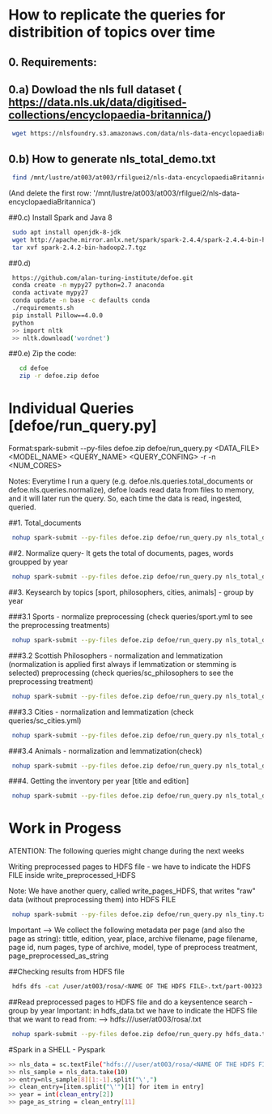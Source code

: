 # How to replicate the queries for distribition of topics over time

## 0. Requirements:
## 0.a) Dowload the nls full dataset ( https://data.nls.uk/data/digitised-collections/encyclopaedia-britannica/)
```bash
 wget https://nlsfoundry.s3.amazonaws.com/data/nls-data-encyclopaediaBritannica.zip 
```

## 0.b) How to generate nls_total_demo.txt
```bash
 find /mnt/lustre/at003/at003/rfilguei2/nls-data-encyclopaediaBritannica -maxdepth 1 -type d >& nls_total_demo.txt
```
(And delete the first row: '/mnt/lustre/at003/at003/rfilguei2/nls-data-encyclopaediaBritannica')

##0.c) Install Spark and Java 8 
```bash
 sudo apt install openjdk-8-jdk
 wget http://apache.mirror.anlx.net/spark/spark-2.4.4/spark-2.4.4-bin-hadoop2.7.tgz
 tar xvf spark-2.4.2-bin-hadoop2.7.tgz
```

##0.d)
```bash
 https://github.com/alan-turing-institute/defoe.git
 conda create -n mypy27 python=2.7 anaconda
 conda activate mypy27
 conda update -n base -c defaults conda
 ./requirements.sh
 pip install Pillow==4.0.0
 python
 >> import nltk
 >> nltk.download('wordnet')
```

##0.e) Zip the code:
```bash
   cd defoe
   zip -r defoe.zip defoe
```

# Individual Queries [defoe/run_query.py]

Format:spark-submit --py-files defoe.zip defoe/run_query.py <DATA_FILE> <MODEL_NAME> <QUERY_NAME> <QUERY_CONFING> -r <RESULTS> -n <NUM_CORES>
 
Notes:
Everytime I run a query (e.g. defoe.nls.queries.total_documents or defoe.nls.queries.normalize), defoe loads read data from files to memory,
and it will later run the query. So, each time the data is read, ingested, queried. 

##1. Total_documents
```bash
 nohup spark-submit --py-files defoe.zip defoe/run_query.py nls_total_demo.txt nls defoe.nls.queries.total_documents  -r results_total_documents -n 324 > log.txt &

```
##2. Normalize query- It gets the total of documents, pages, words groupped by year
```bash
 nohup spark-submit --py-files defoe.zip defoe/run_query.py nls_total_demo.txt nls defoe.nls.queries.normalize  -r results_norm -n 324 > log.txt & 
```
##3. Keysearch by topics [sport, philosophers, cities, animals] - group by year

###3.1 Sports - normalize preprocessing (check queries/sport.yml to see the preprocessing treatments)
```bash
 nohup spark-submit --py-files defoe.zip defoe/run_query.py nls_total_demo.txt nls defoe.nls.queries.keysearch_by_year queries/sport.yml -r results_ks_sports -n 324 > log.txt & 
```

###3.2 Scottish Philosophers - normalization and lemmatization (normalization is applied first always if lemmatization or stemming is selected) preprocessing (check queries/sc_philosophers to see the preprocessing treatment)

```bash
 nohup spark-submit --py-files defoe.zip defoe/run_query.py nls_total_demo.txt nls defoe.nls.queries.keysearch_by_year queries/sc_philosophers.yml -r results_ks_philosophers -n 324 > log.txt & 
```

###3.3 Cities - normalization and lemmatization (check queries/sc_cities.yml)
```bash
 nohup spark-submit --py-files defoe.zip defoe/run_query.py nls_total_demo.txt nls defoe.nls.queries.keysearch_by_year queries/sc_cities.yml -r results_ks_cities -n 324 > log.txt
```

###3.4 Animals - normalization and lemmatization(check)
```bash
 nohup spark-submit --py-files defoe.zip defoe/run_query.py nls_total_demo.txt nls defoe.nls.queries.keysearch_by_year queries/animal.yml -r results_ks_animal -n 324 > log.txt
```
###4. Getting the inventory per year [title and edition]
```bash
 nohup spark-submit --py-files defoe.zip defoe/run_query.py nls_total_demo.txt nls defoe.nls.queries.inventory_per_year -r results_inventory_per_year -n 324 > log.txt &
```

# Work in Progess

ATENTION: The following queries might change during the next weeks

Writing preprocessed pages to HDFS file - we have to indicate the HDFS FILE inside write_preprocessed_HDFS

Note: We have another query, called write_pages_HDFS, that writes "raw" data (without preprocessing them) into HDFS FILE
 
```bash
 nohup spark-submit --py-files defoe.zip defoe/run_query.py nls_tiny.txt nls defoe.nls.queries.write_pages_preprocessed_HDFS queries/preprocess.yml -r results -n 324 > log.txt &
```
Important  --> We collect the following metadata per page (and also the page as string): tittle, edition, year, place, archive filename, page filename, page id, num pages, type of archive, model, type of preprocess treatment, page_preprocessed_as_string

##Checking results from HDFS file

```bash
 hdfs dfs -cat /user/at003/rosa/<NAME OF THE HDFS FILE>.txt/part-00323 > encyclo_prep_norm 
```

##Read preprocessed pages to HDFS file and do a keysentence search - group by year
Important: in hdfs_data.txt we have to indicate the HDFS file that we want to read from: --> hdfs:///user/at003/rosa/<NAME OF THE HDFS FILE>.txt

```bash
 nohup spark-submit --py-files defoe.zip defoe/run_query.py hdfs_data.txt hdfs defoe.hdfs.queries.read_pages_from_HDFS queries/sport.yml  -r results_ks_sports_tiny -n 324 > log.txt &
```

#Spark in a SHELL - Pyspark 
```bash
>> nls_data = sc.textFile("hdfs:///user/at003/rosa/<NAME OF THE HDFS FILE>.txt")
>> nls_sample = nls_data.take(10)
>> entry=nls_sample[8][1:-1].split("\',")
>> clean_entry=[item.split("\'")[1] for item in entry]
>> year = int(clean_entry[2])
>> page_as_string = clean_entry[11]
```
